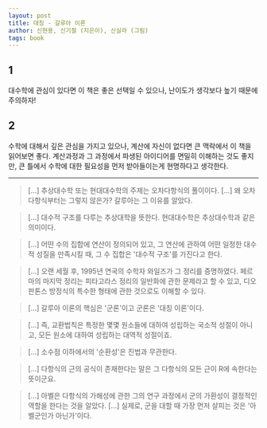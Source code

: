 ```yaml
---
layout: post
title: 대칭 - 갈루아 이론
author: 신현용, 신기철 (지은이), 신실라 (그림)
tags: book
---
```


## 1

대수학에 관심이 있다면 이 책은 좋은 선택일 수 있으나, 난이도가 생각보다 높기 때문에 주의하자!

## 2

수학에 대해서 깊은 관심을 가지고 있으나, 계산에 자신이 없다면 큰 맥락에서 이 책을 읽어보면 좋다. 계산과정과 그 과정에서 파생된 아이디어를 면밀히 이해하는 것도 좋지만, 큰 틀에서 수학에 대한 필요성을 먼저 받아들이는게 현명하다고 생각한다.

------

> [...] 추상대수학 또는 현대대수학의 주제는 오차다항식의 풀이이다. [...] 왜 오차다항식부터는 그렇지 않은가? 갈루아는 그 이유를 알았다.

> [...] 대수적 구조를 다루는 추상대학을 뜻한다. 현대대수학은 추상대수학과 같은 의미이다.

> [...] 어떤 수의 집합에 연산이 정의되어 있고, 그 연산에 관하여 어떤 일정한 대수적 성질을 만족시킬 때, 그 수 집합은 '대수적 구조'를 가진다고 한다.

> [...] 오랜 세월 후, 1995년 연국의 수학자 와일즈가 그 정리를 증명하였다. 페르마의 마지막 정리는 피타고라스 정리의 일반화에 관한 문제라고 할 수 있고, 디오판톤스 방정식의 특수한 형태에 관한 것으로도 이해할 수 있다.

> [...] 갈루아 이론의 핵심은 '군론'이고 군론은 '대칭 이론'이다.

> [...] 즉, 교환법칙은 특정한 몇몇 원소들에 대하여 성립하는 국소적 성절이 아니고, 모든 원소에 대하여 성립하는 대역적 성절이죠.

> [...] 소수점 이하에서의 '순환성'은 진법과 무관한다.

> [...] 다항식의 근의 공식이 존재한다는 말은 그 다항식의 모든 근이 R에 속한다는 뜻이군요.

> [...] 아벨은 다항식의 가해성에 관한 그의 연구 과정에서 군의 가환성이 결정적인 역할을 한다는 것을 알았다. [...] 실제로, 군을 대할 때 가장 먼저 살피는 것은 '아벨군인가 아닌가'이다.